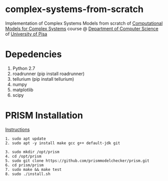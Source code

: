 # complex-systems-from-scratch
Implementation of Complex Systems Models from scratch of [Computational Models for Complex Systems](http://pages.di.unipi.it/milazzo/teaching/AA1920-CMCS/index.html) course @ [Department of Computer Science](https://di.unipi.it/en/?start=25) of [University of Pisa](https://unipi.it)

# Depedencies
1. Python 2.7
2. roadrunner (pip install roadrunner)
3. tellurium (pip install tellurium)
4. numpy
5. matplotlib
6. scipy

# PRISM Installation
[Instructions](https://www.prismmodelchecker.org/manual/InstallingPRISM/Instructions)
```
1. sudo apt update
2. sudo apt -y install make gcc g++ default-jdk git
```
```
3. sudo mkdir /opt/prism
4. cd /opt/prism
5. sudo git clone https://github.com/prismmodelchecker/prism.git
6. cd prism/prism
7. sudo make && make test
8. sudo ./install.sh
```
